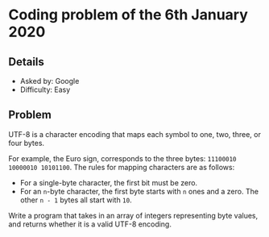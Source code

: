 # Coding problem of the 6th January 2020

## Details
- Asked by: Google
- Difficulty: Easy

## Problem

UTF-8 is a character encoding that maps each symbol to one, two, three, or four bytes.

For example, the Euro sign, corresponds to the three bytes: `11100010 10000010 10101100`.
The rules for mapping characters are as follows:
 - For a single-byte character, the first bit must be zero.
 - For an `n`-byte character, the first byte starts with `n` ones and a zero. The other `n - 1` bytes all start with `10`.

Write a program that takes in an array of integers representing byte values, and returns whether it is a valid UTF-8 encoding.

